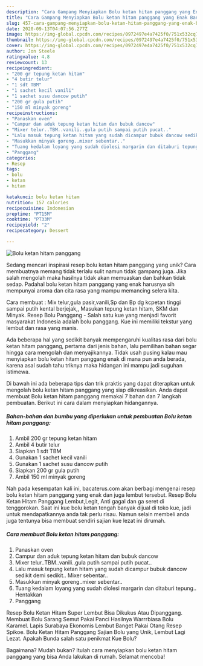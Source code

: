 ```yaml
---
description: "Cara Gampang Menyiapkan Bolu ketan hitam panggang yang Enak Banget"
title: "Cara Gampang Menyiapkan Bolu ketan hitam panggang yang Enak Banget"
slug: 457-cara-gampang-menyiapkan-bolu-ketan-hitam-panggang-yang-enak-banget
date: 2020-09-13T04:07:56.277Z
image: https://img-global.cpcdn.com/recipes/0972497e4a7425f0/751x532cq70/bolu-ketan-hitam-panggang-foto-resep-utama.jpg
thumbnail: https://img-global.cpcdn.com/recipes/0972497e4a7425f0/751x532cq70/bolu-ketan-hitam-panggang-foto-resep-utama.jpg
cover: https://img-global.cpcdn.com/recipes/0972497e4a7425f0/751x532cq70/bolu-ketan-hitam-panggang-foto-resep-utama.jpg
author: Jon Steele
ratingvalue: 4.8
reviewcount: 13
recipeingredient:
- "200 gr tepung ketan hitam"
- "4 butir telur"
- "1 sdt TBM"
- "1 sachet kecil vanili"
- "1 sachet susu dancow putih"
- "200 gr gula putih"
- "150 ml minyak goreng"
recipeinstructions:
- "Panaskan oven"
- "Campur dan aduk tepung ketan hitam dan bubuk dancow"
- "Mixer telur..TBM..vanili..gula putih sampai putih pucat.."
- "Lalu masuk tepung ketan hitam yang sudah dicampur bubuk dancow sedikit demi sedikit.. Mixer sebentar.."
- "Masukkan minyak goreng..mixer sebentar.."
- "Tuang kedalam loyang yang sudah diolesi margarin dan ditaburi tepung.. Hentakkan"
- "Panggang"
categories:
- Resep
tags:
- bolu
- ketan
- hitam

katakunci: bolu ketan hitam 
nutrition: 157 calories
recipecuisine: Indonesian
preptime: "PT15M"
cooktime: "PT33M"
recipeyield: "2"
recipecategory: Dessert

---
```



![Bolu ketan hitam panggang](https://img-global.cpcdn.com/recipes/0972497e4a7425f0/751x532cq70/bolu-ketan-hitam-panggang-foto-resep-utama.jpg)

Sedang mencari inspirasi resep bolu ketan hitam panggang yang unik? Cara membuatnya memang tidak terlalu sulit namun tidak gampang juga. Jika salah mengolah maka hasilnya tidak akan memuaskan dan bahkan tidak sedap. Padahal bolu ketan hitam panggang yang enak harusnya sih mempunyai aroma dan cita rasa yang mampu memancing selera kita.

Cara membuat : Mix telur,gula pasir,vanili,Sp dan Bp dg kcpetan tinggi sampai putih kental berjejak,, Masukan tepung ketan hitam, SKM dan Minyak. Resep Bolu Panggang - Salah satu kue yang menjadi favorit masyarakat Indonesia adalah bolu panggang. Kue ini memiliki tekstur yang lembut dan rasa yang manis.

Ada beberapa hal yang sedikit banyak mempengaruhi kualitas rasa dari bolu ketan hitam panggang, pertama dari jenis bahan, lalu pemilihan bahan segar hingga cara mengolah dan menyajikannya. Tidak usah pusing kalau mau menyiapkan bolu ketan hitam panggang enak di mana pun anda berada, karena asal sudah tahu triknya maka hidangan ini mampu jadi suguhan istimewa.


Di bawah ini ada beberapa tips dan trik praktis yang dapat diterapkan untuk mengolah bolu ketan hitam panggang yang siap dikreasikan. Anda dapat membuat Bolu ketan hitam panggang memakai 7 bahan dan 7 langkah pembuatan. Berikut ini cara dalam menyiapkan hidangannya.

<!--inarticleads1-->

##### Bahan-bahan dan bumbu yang diperlukan untuk pembuatan Bolu ketan hitam panggang:

1. Ambil 200 gr tepung ketan hitam
1. Ambil 4 butir telur
1. Siapkan 1 sdt TBM
1. Gunakan 1 sachet kecil vanili
1. Gunakan 1 sachet susu dancow putih
1. Siapkan 200 gr gula putih
1. Ambil 150 ml minyak goreng


Nah pada kesempatan kali ini, bacaterus.com akan berbagi mengenai resep bolu ketan hitam panggang yang enak dan juga lembut tersebut. Resep Bolu Ketan Hitam Panggang Lembut,Legit, Anti gagal dan ga seret di tenggorokan. Saat ini kue bolu ketan tengah banyak dijual di toko kue, jadi untuk mendapatkannya anda tak perlu risau. Namun selain membeli anda juga tentunya bisa membuat sendiri sajian kue lezat ini dirumah. 

<!--inarticleads2-->

##### Cara membuat Bolu ketan hitam panggang:

1. Panaskan oven
1. Campur dan aduk tepung ketan hitam dan bubuk dancow
1. Mixer telur..TBM..vanili..gula putih sampai putih pucat..
1. Lalu masuk tepung ketan hitam yang sudah dicampur bubuk dancow sedikit demi sedikit.. Mixer sebentar..
1. Masukkan minyak goreng..mixer sebentar..
1. Tuang kedalam loyang yang sudah diolesi margarin dan ditaburi tepung.. Hentakkan
1. Panggang


Resep Bolu Ketan Hitam Super Lembut Bisa Dikukus Atau Dipanggang. Membuat Bolu Sarang Semut Pakai Panci Hasilnya Warrrbiasa Bolu Karamel. Lapis Surabaya Ekonomis Lembut Banget Pakai Otang Resep Spikoe. Bolu Ketan Hitam Panggang Sajian Bolu yang Unik, Lembut Lagi Lezat. Apakah Bunda salah satu penikmat Kue Bolu? 

Bagaimana? Mudah bukan? Itulah cara menyiapkan bolu ketan hitam panggang yang bisa Anda lakukan di rumah. Selamat mencoba!
